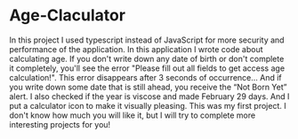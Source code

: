 # Age-Claculator

In this project I used typescript instead of JavaScript for more security and performance of the application.
In this application I wrote code about calculating age.
If you don't write down any date of birth or don't complete it completely, you'll see the error "Please fill out all fields to get access age calculation!". This error disappears after 3 seconds of occurrence...
And if you write down some date that is still ahead, you receive the “Not Born Yet” alert.
I also checked if the year is viscose and made February 29 days.
And I put a calculator icon to make it visually pleasing.
This was my first project. I don't know how much you will like it, but I will try to complete more interesting projects for you!
